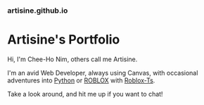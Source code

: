 ### artisine.github.io
# Artisine's Portfolio

Hi, I'm Chee-Ho Nim, others call me Artisine.

I'm an avid Web Developer, always using Canvas, with occasional adventures into [Python](https://python.org) or [ROBLOX](https://roblox.com) with [Roblox-Ts](https://roblox-ts.com).

Take a look around, and hit me up if you want to chat!